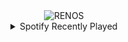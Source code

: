 <div align="center">
<picture>
    <source media="(prefers-color-scheme: dark)" srcset="https://i.ibb.co/0M5jtRf/output-gif.gif">
    <source media="(prefers-color-scheme: light)" srcset="https://i.ibb.co/0M5jtRf/output-gif.gif">
    <img alt="RENOS" src="https://i.ibb.co/0M5jtRf/output-gif.gif">
</picture>
<details>
<summary>Spotify Recently Played</summary>
<img src="https://spotify-recently-played-readme.vercel.app/api?user=31d6d6zerc5ct6kck32na2ozsqf4&unique=1&width=400" alt="Spotify" />
</details>
</div>

<!-- Image deletion URL: https://ibb.co/NjR6SdL/d9692f2540b5c855a857d42f9e2e2626 -->